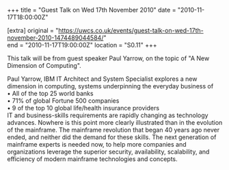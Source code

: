 +++
title = "Guest Talk on Wed 17th November 2010"
date = "2010-11-17T18:00:00Z"

[extra]
original = "https://uwcs.co.uk/events/guest-talk-on-wed-17th-november-2010-1474489044584/"    
end = "2010-11-17T19:00:00Z"
location = "S0.11"
+++

This talk will be from guest speaker Paul Yarrow, on the topic of "A New Dimension of Computing".

Paul Yarrow, IBM IT Architect and System Specialist explores a new dimension in computing, systems underpinning the everyday business of  
• All of the top 25 world banks  
• 71% of global Fortune 500 companies  
• 9 of the top 10 global life/health insurance providers  
IT and business-skills requirements are rapidly changing as technology advances. Nowhere is this point more clearly illustrated than in the evolution of the mainframe. The mainframe revolution that began 40 years ago never ended, and neither did the demand for these skills. The next generation of mainframe experts is needed now, to help more companies and organizations leverage the superior security, availability, scalability, and efficiency of modern mainframe technologies and concepts.


